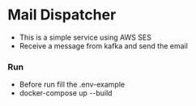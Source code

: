# Mail Dispatcher

- This is a simple service using AWS SES
- Receive a message from kafka and send the email

### Run

- Before run fill the .env-example
- docker-compose up --build
